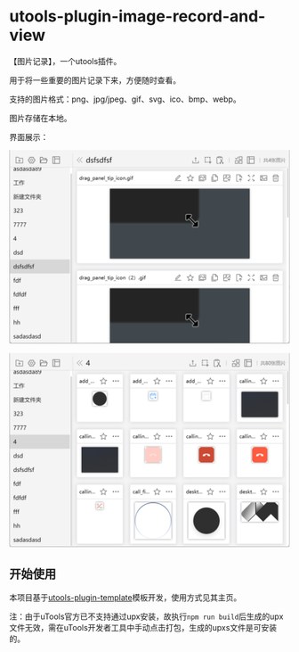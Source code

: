 # utools-plugin-image-record-and-view

【图片记录】，一个utools插件。

用于将一些重要的图片记录下来，方便随时查看。

支持的图片格式：png、jpg/jpeg、gif、svg、ico、bmp、webp。

图片存储在本地。

界面展示：

![1](https://raw.githubusercontent.com/nickear/utools-plugin-image-record-and-view/main/image.png)

![2](https://raw.githubusercontent.com/nickear/utools-plugin-image-record-and-view/main/image2.png)



## 开始使用

本项目基于[utools-plugin-template](https://github.com/QC2168/utools-plugin-template)模板开发，使用方式见其主页。

注：由于uTools官方已不支持通过upx安装，故执行`npm run build`后生成的upx文件无效，需在uTools开发者工具中手动点击打包，生成的upxs文件是可安装的。
